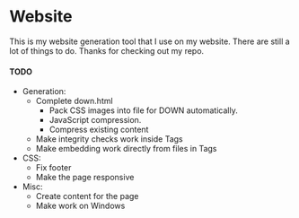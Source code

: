 # Website
This is my website generation tool that I use on my website. There are still a lot of things to do. Thanks for checking out my repo.

#### TODO
 - Generation:
   - Complete down.html
     - Pack CSS images into file for DOWN automatically.
     - JavaScript compression. 
     - Compress existing content
   - Make integrity checks work inside Tags
   - Make embedding work directly from files in Tags
 - CSS:
   - Fix footer
   - Make the page responsive
 - Misc:
   - Create content for the page
   - Make work on Windows
 